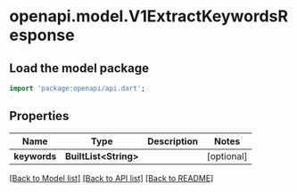 # openapi.model.V1ExtractKeywordsResponse

## Load the model package
```dart
import 'package:openapi/api.dart';
```

## Properties
Name | Type | Description | Notes
------------ | ------------- | ------------- | -------------
**keywords** | **BuiltList&lt;String&gt;** |  | [optional] 

[[Back to Model list]](../README.md#documentation-for-models) [[Back to API list]](../README.md#documentation-for-api-endpoints) [[Back to README]](../README.md)


